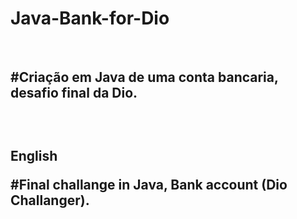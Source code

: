 # Java-Bank-for-Dio
</br>
<h2>

#Criação em Java de uma conta bancaria, desafio final da Dio.

</br>
<h2>
<b>English </b>
  </br>
  <p>
#Final challange in Java, Bank account (Dio Challanger).
